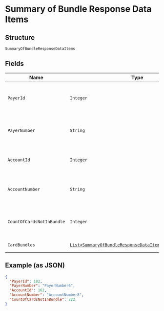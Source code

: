 
# Summary of Bundle Response Data Items

## Structure

`SummaryOfBundleResponseDataItems`

## Fields

| Name | Type | Tags | Description | Getter | Setter |
|  --- | --- | --- | --- | --- | --- |
| `PayerId` | `Integer` | Optional | Payer Id of the bundles and cards.<br>Example: 123456 | Integer getPayerId() | setPayerId(Integer payerId) |
| `PayerNumber` | `String` | Optional | Payer Number of the bundles and cards.<br>Example: GB000000123 | String getPayerNumber() | setPayerNumber(String payerNumber) |
| `AccountId` | `Integer` | Optional | Account ID of the bundle.<br>Example: 123456 | Integer getAccountId() | setAccountId(Integer accountId) |
| `AccountNumber` | `String` | Optional | Account Number of the bundle.<br>Example: GB000000123 | String getAccountNumber() | setAccountNumber(String accountNumber) |
| `CountOfCardsNotInBundle` | `Integer` | Optional | Count of cards that are not part of the bundle in a given account. | Integer getCountOfCardsNotInBundle() | setCountOfCardsNotInBundle(Integer countOfCardsNotInBundle) |
| `CardBundles` | [`List<SummaryOfBundleResponseDataItemsCardBundlesItems>`](../../doc/models/summary-of-bundle-response-data-items-card-bundles-items.md) | Optional | List of Card Bundles | List<SummaryOfBundleResponseDataItemsCardBundlesItems> getCardBundles() | setCardBundles(List<SummaryOfBundleResponseDataItemsCardBundlesItems> cardBundles) |

## Example (as JSON)

```json
{
  "PayerId": 102,
  "PayerNumber": "PayerNumber6",
  "AccountId": 162,
  "AccountNumber": "AccountNumber8",
  "CountOfCardsNotInBundle": 222
}
```

